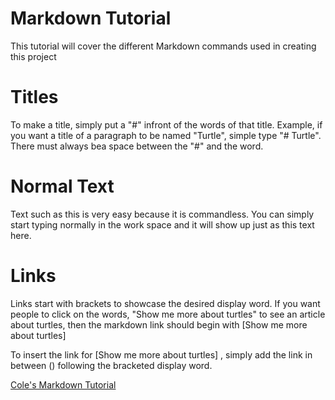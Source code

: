 # Markdown Tutorial

This tutorial will cover the different Markdown commands used in creating this project

# Titles

To make a title, simply put a "#" infront of the words of that title. Example, if you want a title of a paragraph to be named "Turtle", simple type "# Turtle". There must always bea  space between the "#" and the word.

# Normal Text

Text such as this is very easy because it is commandless. You can simply start typing normally in the work space and it will show up just as this text here.

# Links

Links start with brackets to showcase the desired display word. If you want people to click on the words, "Show me more about turtles" to see an article about turtles, then the markdown link should begin with [Show me more about turtles]

To insert the link for [Show me more about turtles] , simply add the link in between () following the bracketed display word. 

[Cole's Markdown Tutorial](https://github.com/coleblakeman01/Final-Project-IT-1000/blob/main/Chess.md)
